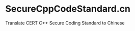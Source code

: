 SecureCppCodeStandard.cn
========================

Translate  CERT C++ Secure Coding Standard to Chinese
